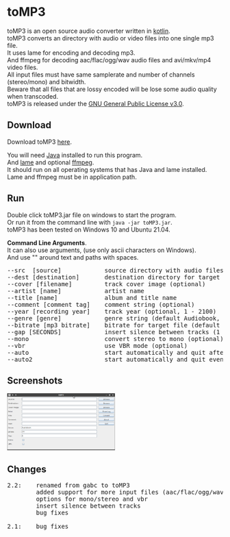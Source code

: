 # toMP3
toMP3 is an open source audio converter written in [kotlin](https://kotlinlang.org).<br>
toMP3 converts an directory with audio or video files into one single mp3 file.<br>
It uses lame for encoding and decoding mp3.<br>
And ffmpeg for decoding aac/flac/ogg/wav audio files and avi/mkv/mp4 video files.<br>
All input files must have same samplerate and number of channels (stereo/mono) and bitwidth.<br>
Beware that all files that are lossy encoded will be lose some audio quality when transcoded.<br>
toMP3 is released under the [GNU General Public License v3.0](LICENSE).

## Download
Download toMP3 [here](https://github.com/gnuwimp/toMP3/releases).

You will need [Java](https://java.com) installed to run this program.<br>
And [lame](https://lame.sourceforge.io) and optional [ffmpeg](https://www.ffmpeg.org).<br>
It should run on all operating systems that has Java and lame installed.<br>
Lame and ffmpeg must be in application path.<br>

## Run
Double click toMP3.jar file on windows to start the program.<br>
Or run it from the command line with <code>java -jar toMP3.jar</code>.<br>
toMP3 has been tested on Windows 10 and Ubuntu 21.04.<br>

<b>Command Line Arguments</b>.<br>
It can also use arguments, (use only ascii characters on Windows).<br>
And use "" around text and paths with spaces.<br>
<pre>
--src  [source]            source directory with audio files
--dest [destination]       destination directory for target file
--cover [filename]         track cover image (optional)
--artist [name]            artist name
--title [name]             album and title name
--comment [comment tag]    comment string (optional)
--year [recording year]    track year (optional, 1 - 2100)
--genre [genre]            genre string (default Audiobook, optional)
--bitrate [mp3 bitrate]    bitrate for target file (default 48, 24 - 320, optional)
--gap [SECONDS]            insert silence between tracks (1 - 5 seconds, optional)
--mono                     convert stereo to mono (optional)
--vbr                      use VBR mode (optional)
--auto                     start automatically and quit after successful encoding
--auto2                    start automatically and quit even for error
</pre>

## Screenshots
<img src="images/tomp3.png" width="50%" height="50%"/>

## Changes
<pre>
2.2:    renamed from gabc to toMP3
        added support for more input files (aac/flac/ogg/wav/avi/mkv/mp4)
        options for mono/stereo and vbr
        insert silence between tracks
        bug fixes

2.1:    bug fixes
</pre>
